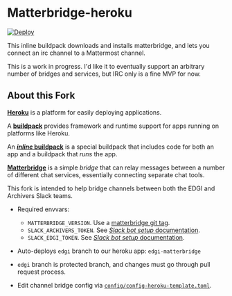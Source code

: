 # Matterbridge-heroku

[![Deploy](https://www.herokucdn.com/deploy/button.svg)](https://heroku.com/deploy)

This inline buildpack downloads and installs matterbridge, and lets you connect an irc channel to a Mattermost channel.

This is a work in progress. I'd like it to eventually support an arbitrary number of bridges and services, but IRC only is a fine MVP for now.

## About this Fork

[**Heroku**](https://www.heroku.com/what) is a platform for easily deploying
applications.

A [**buildpack**](https://docs.cloudfoundry.org/buildpacks/) provides
framework and runtime support for apps running on platforms like Heroku.

An [**_inline_ buildpack**](https://github.com/kr/heroku-buildpack-inline#readme) is a special buildpack that includes code for both an app and a
buildpack that _runs_ the app.

[**Matterbridge**](https://github.com/42wim/matterbridge#readme) is a
simple _bridge_ that can relay messages between a number of different
chat services, essentially connecting separate chat tools.

This fork is intended to help bridge channels between both the EDGI and
Archivers Slack teams.

* Required envvars:
  * `MATTERBRIDGE_VERSION`. Use a [matterbridge git tag][git-tags].
  * `SLACK_ARCHIVERS_TOKEN`. See [_Slack bot setup_ documentation][bot-setup].
  * `SLACK_EDGI_TOKEN`. See [_Slack bot setup_ documentation][bot-setup].
* Auto-deploys `edgi` branch to our heroku app: `edgi-matterbridge`
* `edgi` branch is protected branch, and changes must go through pull
  request process.
* Edit channel bridge config via [`config/config-heroku-template.toml`](config/config-heroku-template.toml).

   [bot-setup]: https://github.com/42wim/matterbridge/wiki/Slack-bot-setup
   [git-tags]: https://github.com/42wim/matterbridge/tags
